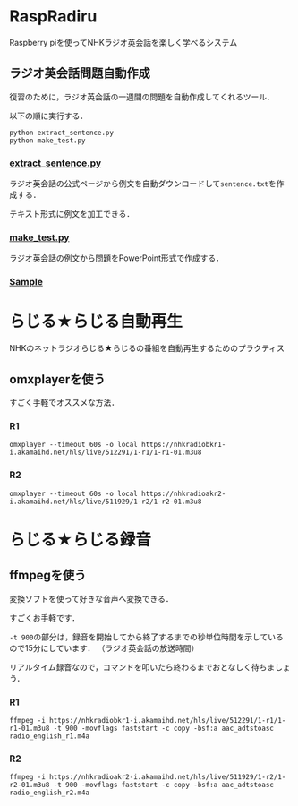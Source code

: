 # RaspRadiru
Raspberry piを使ってNHKラジオ英会話を楽しく学べるシステム


## ラジオ英会話問題自動作成
復習のために，ラジオ英会話の一週間の問題を自動作成してくれるツール．

以下の順に実行する．
```
python extract_sentence.py
python make_test.py
```

### [extract_sentence.py](https://github.com/Atsuto0519/RaspRadiru/blob/master/extract_sentence.py)

ラジオ英会話の公式ページから例文を自動ダウンロードして```sentence.txt```を作成する．

テキスト形式に例文を加工できる．

### [make_test.py](https://github.com/Atsuto0519/RaspRadiru/blob/master/make_test.py)

ラジオ英会話の例文から問題をPowerPoint形式で作成する． 


### [Sample](https://www.slideshare.net/AtsutoInage/testpptx-96687066)


# らじる★らじる自動再生
NHKのネットラジオらじる★らじるの番組を自動再生するためのプラクティス

## omxplayerを使う
すごく手軽でオススメな方法．

### R1
```
omxplayer --timeout 60s -o local https://nhkradiobkr1-i.akamaihd.net/hls/live/512291/1-r1/1-r1-01.m3u8
```

### R2
```
omxplayer --timeout 60s -o local https://nhkradioakr2-i.akamaihd.net/hls/live/511929/1-r2/1-r2-01.m3u8
```

# らじる★らじる録音

## ffmpegを使う
変換ソフトを使って好きな音声へ変換できる．

すごくお手軽です．

`-t 900`の部分は，録音を開始してから終了するまでの秒単位時間を示しているので15分にしています．
（ラジオ英会話の放送時間）

リアルタイム録音なので，コマンドを叩いたら終わるまでおとなしく待ちましょう．

### R1
```
ffmpeg -i https://nhkradiobkr1-i.akamaihd.net/hls/live/512291/1-r1/1-r1-01.m3u8 -t 900 -movflags faststart -c copy -bsf:a aac_adtstoasc radio_english_r1.m4a
```

### R2
```
ffmpeg -i https://nhkradioakr2-i.akamaihd.net/hls/live/511929/1-r2/1-r2-01.m3u8 -t 900 -movflags faststart -c copy -bsf:a aac_adtstoasc radio_english_r2.m4a
```
